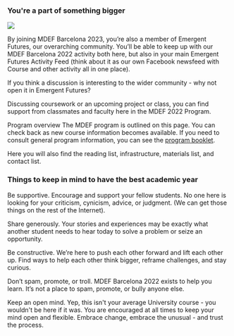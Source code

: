 
### You're a part of something bigger

![](/assets/images/people-working.jpg)

By joining MDEF Barcelona 2023, you’re also a member of Emergent Futures, our overarching community. You’ll be able to keep up with our MDEF Barcelona 2022 activity both here, but also in your main Emergent Futures Activity Feed (think about it as our own Facebook newsfeed with Course and other activity all in one place).

If you think a discussion is interesting to the wider community - why not open it in Emergent Futures?

Discussing coursework or an upcoming project or class, you can find support from classmates and faculty here in the MDEF 2022 Program.

Program overview
The MDEF program is outlined on this page. You can check back as new course information becomes available.
If you need to consult general program information, you can see the [program booklet](/https://fablabbcn.org/wp-content/uploads/2020/02/MDEF_Booklet_2021.pdf/).

Here you will also find the reading list, infrastructure, materials list, and contact list.

### Things to keep in mind to have the best academic year

Be supportive. Encourage and support your fellow students. No one here is looking for your criticism, cynicism, advice, or judgment. (We can get those things on the rest of the Internet).

Share generously. Your stories and experiences may be exactly what another student needs to hear today to solve a problem or seize an opportunity.

Be constructive. We’re here to push each other forward and lift each other up. Find ways to help each other think bigger, reframe challenges, and stay curious.

Don’t spam, promote, or troll.  MDEF Barcelona 2022 exists to help you learn. It’s not a place to spam, promote, or bully anyone else.

Keep an open mind. Yep, this isn't your average University course - you wouldn't be here if it was. You are encouraged at all times to keep your mind open and flexible. Embrace change, embrace the unusual - and trust the process.
